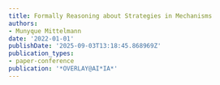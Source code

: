 ```yaml
---
title: Formally Reasoning about Strategies in Mechanisms
authors:
- Munyque Mittelmann
date: '2022-01-01'
publishDate: '2025-09-03T13:18:45.868969Z'
publication_types:
- paper-conference
publication: '*OVERLAY@AI*IA*'
---
```

